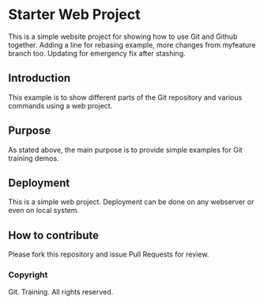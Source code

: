 # Starter Web Project

This is a simple website project for showing how to use Git and Github together. Adding a line for rebasing example, more changes from myfeature branch too. Updating for emergency fix after stashing.

## Introduction

This example is to show different parts of the Git repository and various commands using a web project.

## Purpose

As stated above, the main purpose is to provide simple examples for Git training demos.

## Deployment

This is a simple web project. Deployment can be done on any webserver or even on local system.

## How to contribute

Please fork this repository and issue Pull Requests for review.


### Copyright

Git. Training. All rights reserved.